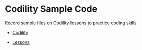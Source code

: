 # Codility Sample Code

Record sample files on Codility lessons to practice coding skills

- [Codility](https://app.codility.com/programmers/)

- [Lessons](https://app.codility.com/programmers/lessons)

